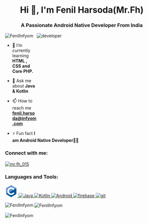 <h1 align="center">Hi 👋, I'm Fenil Harsoda(Mr.Fh)</h1>
<h3 align="center">A Passionate Android Native Developer From India</h3>

<img align ="right" alt="developer" width="400" height="320" src="https://media.tenor.com/hmDMrE1yMAkAAAAC/when-the-coding-when-the.gif">

<p align="left"> <img src="https://komarev.com/ghpvc/?username=FenilInfyom&label=Profile%20views&color=0e75b6&style=flat" alt="FenilInfyom" /> </p>

- 🌱 I’m currently learning **HTML , CSS and Core PHP.**

- 💬 Ask me about **Java & Kotlin**

- 📫 How to reach me **fenil.harsoda@infyom.com**

- ⚡ Fun fact **I am Android Native Developer👨‍💻**

<h3 align="left">Connect with me:</h3>
<p align="left">
<a href="https://instagram.com/mr.fh_015" target="blank"><img align="center" src="https://raw.githubusercontent.com/rahuldkjain/github-profile-readme-generator/master/src/images/icons/Social/instagram.svg" alt="mr.fh_015" height="30" width="40" /></a>
</p>
<h3 align="left">Languages and Tools:</h3>
<p align="left"> <a href="https://www.cprogramming.com/" target="_blank" rel="noreferrer"> <img src="https://raw.githubusercontent.com/devicons/devicon/master/icons/c/c-original.svg" alt="c" width="40" height="40"/> </a> <a href="https://www.oracle.com/java" target="_blank" rel="noreferrer"> <img src="https://www.vectorlogo.zone/logos/java/java-icon.svg" alt="Java" width="40" height="40"/> </a>
  <a href="https://kotlinlang.org/" target="_blank" rel="noreferrer"> <img src="https://www.vectorlogo.zone/logos/kotlinlang/kotlinlang-icon.svg" alt="Kotlin" width="30" height="40" /> </a><a href="https://developer.android.com/?gclid=Cj0KCQjwmtGjBhDhARIsAEqfDEcZRLIOa7ThSHwTJtGuF2LQ2IpaF_62FpW_iY9Nm7A-1P7TbF8hXRMaAseEEALw_wcB&gclsrc=aw.ds" target="_blank" rel="noreferrer"> <img src="https://www.vectorlogo.zone/logos/android/android-icon.svg" alt="Android" width="40" height="40"/> </a> <a href="https://firebase.google.com/" target="_blank" rel="noreferrer"> <img src="https://www.vectorlogo.zone/logos/firebase/firebase-icon.svg" alt="firebase" width="40" height="40"/> </a>  </a> <a href="https://git-scm.com/" target="_blank" rel="noreferrer"> <img src="https://www.vectorlogo.zone/logos/git-scm/git-scm-icon.svg" alt="git" width="40" height="40"/> </a> </p>

<p><img align="left" src="https://github-readme-stats.vercel.app/api/top-langs?username=FenilInfyom&show_icons=true&locale=en&layout=compact" alt="FenilInfyom" /></p>

<p>&nbsp;<img align="center" src="https://github-readme-stats.vercel.app/api?username=FenilInfyom&show_icons=true&locale=en" alt="FenilInfyom" /></p>

<p><img align="center" src="https://github-readme-streak-stats.herokuapp.com/?user=FenilInfyom&" alt="FenilInfyom" /></p>
